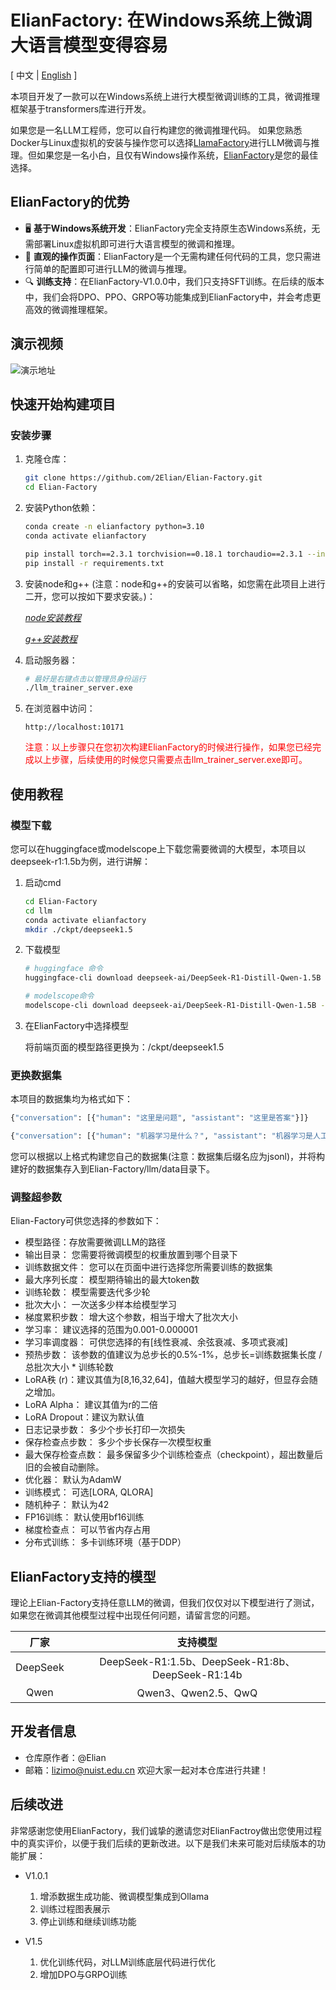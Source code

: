 # ElianFactory: 在Windows系统上微调大语言模型变得容易
\[ 中文 | [English](README_en.md) \]

本项目开发了一款可以在Windows系统上进行大模型微调训练的工具，微调推理框架基于transformers库进行开发。

如果您是一名LLM工程师，您可以自行构建您的微调推理代码。
如果您熟悉Docker与Linux虚拟机的安装与操作您可以选择[LlamaFactory](https://www.markdownguide.org)进行LLM微调与推理。但如果您是一名小白，且仅有Windows操作系统，[ElianFactory](https://github.com/2Elian/Elian-Factory)是您的最佳选择。


## ElianFactory的优势

- 🖥️ **基于Windows系统开发**：ElianFactory完全支持原生态Windows系统，无需部署Linux虚拟机即可进行大语言模型的微调和推理。
- 🚀 **直观的操作页面**：ElianFactory是一个无需构建任何代码的工具，您只需进行简单的配置即可进行LLM的微调与推理。
- 🔍 **训练支持**：在ElianFactory-V1.0.0中，我们只支持SFT训练。在后续的版本中，我们会将DPO、PPO、GRPO等功能集成到ElianFactory中，并会考虑更高效的微调推理框架。

## 演示视频

![演示地址](/img/video.gif)

## 快速开始构建项目

### 安装步骤

1. 克隆仓库：
   ```bash
   git clone https://github.com/2Elian/Elian-Factory.git
   cd Elian-Factory
   ```

2. 安装Python依赖：
    ```bash
    conda create -n elianfactory python=3.10
    conda activate elianfactory
    ```
    ```bash
    pip install torch==2.3.1 torchvision==0.18.1 torchaudio==2.3.1 --index-url https://download.pytorch.org/whl/cu121
    pip install -r requirements.txt
    ```

3. 安装node和g++ (注意：node和g++的安装可以省略，如您需在此项目上进行二开，您可以按如下要求安装。)：

   *[node安装教程](node_down.md)*

   *[g++安装教程](g_down.md)*


4. 启动服务器：
   ```bash
   # 最好是右键点击以管理员身份运行
   ./llm_trainer_server.exe
   ```

5. 在浏览器中访问：
   ```
   http://localhost:10171
   ```
   <font color=red>注意：以上步骤只在您初次构建ElianFactory的时候进行操作，如果您已经完成以上步骤，后续使用的时候您只需要点击llm_trainer_server.exe即可。</font>

## 使用教程

### 模型下载
   您可以在huggingface或modelscope上下载您需要微调的大模型，本项目以deepseek-r1:1.5b为例，进行讲解：
   1. 启动cmd
      ```bash
      cd Elian-Factory
      cd llm
      conda activate elianfactory
      mkdir ./ckpt/deepseek1.5
      ```
   2. 下载模型
      ```bash
      # huggingface 命令
      huggingface-cli download deepseek-ai/DeepSeek-R1-Distill-Qwen-1.5B --local-dir ./ckpt/deepseek1.5

      # modelscope命令
      modelscope-cli download deepseek-ai/DeepSeek-R1-Distill-Qwen-1.5B --local_dir ./ckpt/deepseek1.5
      ```
   3. 在ElianFactory中选择模型
   
      将前端页面的模型路径更换为：/ckpt/deepseek1.5

### 更换数据集

   本项目的数据集均为格式如下：
   ```bash
   {"conversation": [{"human": "这里是问题", "assistant": "这里是答案"}]}

   {"conversation": [{"human": "机器学习是什么？", "assistant": "机器学习是人工智能的一个分支，它使计算机系统能够通过经验自动改进。具体来说，机器学习算法通过使用计算方法从数据中学习信息，而无需明确编程。机器学习模型通常分为监督学习、无监督学习和强化学习等类型。"}]}
   ```

   您可以根据以上格式构建您自己的数据集(注意：数据集后缀名应为jsonl)，并将构建好的数据集存入到Elian-Factory/llm/data目录下。


### 调整超参数

   Elian-Factory可供您选择的参数如下：
   - 模型路径：存放需要微调LLM的路径
   - 输出目录： 您需要将微调模型的权重放置到哪个目录下
   - 训练数据文件： 您可以在页面中进行选择您所需要训练的数据集
   - 最大序列长度： 模型期待输出的最大token数
   - 训练轮数： 模型需要迭代多少轮
   - 批次大小： 一次送多少样本给模型学习
   - 梯度累积步数： 增大这个参数，相当于增大了批次大小
   - 学习率： 建议选择的范围为0.001-0.000001
   - 学习率调度器： 可供您选择的有[线性衰减、余弦衰减、多项式衰减]
   - 预热步数： 该参数的值建议为总步长的0.5%-1%，总步长=训练数据集长度 / 总批次大小 * 训练轮数
   - LoRA秩 (r)：建议其值为[8,16,32,64]，值越大模型学习的越好，但显存会随之增加。
   - LoRA Alpha： 建议其值为r的二倍
   - LoRA Dropout：建议为默认值
   - 日志记录步数： 多少个步长打印一次损失
   - 保存检查点步数： 多少个步长保存一次模型权重
   - 最大保存检查点数： 最多保留多少个训练检查点（checkpoint），超出数量后旧的会被自动删除。
   - 优化器： 默认为AdamW
   - 训练模式： 可选[LORA, QLORA]
   - 随机种子： 默认为42
   - FP16训练： 默认使用bf16训练
   - 梯度检查点： 可以节省内存占用
   - 分布式训练： 多卡训练环境（基于DDP）

## ElianFactory支持的模型

理论上Elian-Factory支持任意LLM的微调，但我们仅仅对以下模型进行了测试，如果您在微调其他模型过程中出现任何问题，请留言您的问题。

<div align="center">

| **厂家** | **支持模型** |
| :------------: | :------------: |
| DeepSeek | DeepSeek-R1:1.5b、DeepSeek-R1:8b、DeepSeek-R1:14b |
| Qwen   | Qwen3、Qwen2.5、QwQ |

</div>

## 开发者信息

- 仓库原作者：@Elian
- 邮箱：lizimo@nuist.edu.cn
欢迎大家一起对本仓库进行共建！

## 后续改进
非常感谢您使用ElianFactory，我们诚挚的邀请您对ElianFactroy做出您使用过程中的真实评价，以便于我们后续的更新改进。以下是我们未来可能对后续版本的功能扩展：
- V1.0.1
   
   1. 增添数据生成功能、微调模型集成到Ollama
   2. 训练过程图表展示
   3. 停止训练和继续训练功能
- V1.5

   1. 优化训练代码，对LLM训练底层代码进行优化
   2. 增加DPO与GRPO训练